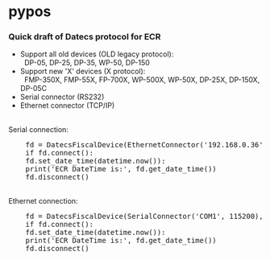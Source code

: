 # pypos

<h3>Quick draft of Datecs protocol for ECR</h3>
 <ul>
    <li>Support all old devices (OLD legacy protocol):<br>
        &nbsp; DP-05, DP-25, DP-35, WP-50, DP-150 
    </li>    
    <li>Support new 'X' devices (X protocol):<br>
         &nbsp; FMP-350X, FMP-55X, FP-700X, WP-500X, WP-50X, DP-25X, DP-150X, DP-05C
    </li>        
    <li>Serial connector (RS232)</li>        
    <li>Ethernet connector (TCP/IP)</li>
 </ul>
 <br> 
 Serial connection:
 <pre>
    fd = DatecsFiscalDevice(EthernetConnector('192.168.0.36', 4999), DatecsProtocol.X)
    if fd.connect():
    fd.set_date_time(datetime.now()):
    print('ECR DateTime is:', fd.get_date_time())
    fd.disconnect()
</pre>
 <br> 
 Ethernet connection:
 <pre>
    fd = DatecsFiscalDevice(SerialConnector('COM1', 115200), DatecsProtocol.OLD)
    if fd.connect():
    fd.set_date_time(datetime.now()):
    print('ECR DateTime is:', fd.get_date_time())
    fd.disconnect()
 </pre>